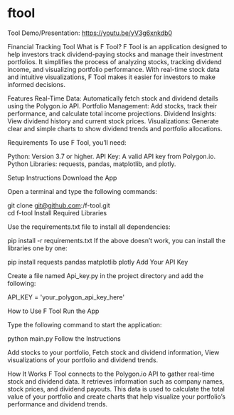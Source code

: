 # ftool

Tool Demo/Presentation: https://youtu.be/yV3g6xnkdb0 

Financial Tracking Tool
What is F Tool?
F Tool is an application designed to help investors track dividend-paying stocks and manage their investment portfolios. It simplifies the process of analyzing stocks, tracking dividend income, and visualizing portfolio performance. With real-time stock data and intuitive visualizations, F Tool makes it easier for investors to make informed decisions.

Features
Real-Time Data: Automatically fetch stock and dividend details using the Polygon.io API.
Portfolio Management: Add stocks, track their performance, and calculate total income projections.
Dividend Insights: View dividend history and current stock prices.
Visualizations: Generate clear and simple charts to show dividend trends and portfolio allocations.

Requirements
To use F Tool, you’ll need:

Python: Version 3.7 or higher.
API Key: A valid API key from Polygon.io.
Python Libraries: requests, pandas, matplotlib, and plotly.

Setup Instructions
Download the App

Open a terminal and type the following commands:

git clone git@github.com:<your-github-username>/f-tool.git  
cd f-tool
Install Required Libraries

Use the requirements.txt file to install all dependencies:

pip install -r requirements.txt
If the above doesn’t work, you can install the libraries one by one:

pip install requests pandas matplotlib plotly
Add Your API Key

Create a file named Api_key.py in the project directory and add the following:

API_KEY = 'your_polygon_api_key_here'


How to Use F Tool
Run the App

Type the following command to start the application:

python main.py
Follow the Instructions

Add stocks to your portfolio, Fetch stock and dividend information, View visualizations of your portfolio and dividend trends.

How It Works
F Tool connects to the Polygon.io API to gather real-time stock and dividend data. It retrieves information such as company names, stock prices, and dividend payouts. This data is used to calculate the total value of your portfolio and create charts that help visualize your portfolio’s performance and dividend trends.


